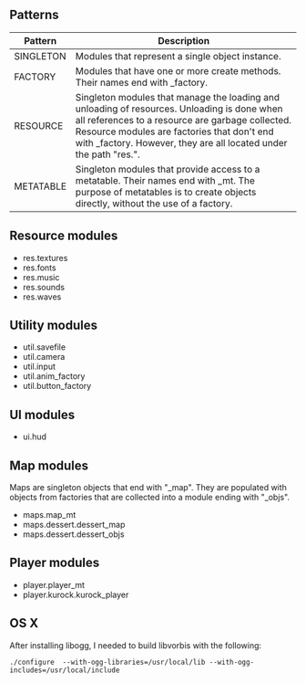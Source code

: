 ## Patterns

|  Pattern  |  Description |
|-----------|--------------|
| SINGLETON | Modules that represent a single object instance. |
| FACTORY   | Modules that have one or more create methods. Their names end with _factory.|
| RESOURCE  | Singleton modules that manage the loading and unloading of resources. Unloading is done when all references to a resource are garbage collected. Resource modules are factories that don't end with _factory.  However, they are all located under the path "res.". |
| METATABLE | Singleton modules that provide access to a metatable.  Their names end with _mt. The purpose of metatables is to create objects directly, without the use of a factory. |

## Resource modules

* res.textures
* res.fonts
* res.music
* res.sounds
* res.waves

## Utility modules

* util.savefile
* util.camera
* util.input
* util.anim_factory  
* util.button_factory

## UI modules

* ui.hud

## Map modules

Maps are singleton objects that end with "_map". They are populated
with objects from factories that are collected into a module
ending with "_objs".

* maps.map_mt
* maps.dessert.dessert_map 
* maps.dessert.dessert_objs  

## Player modules

* player.player_mt
* player.kurock.kurock_player

## OS X

After installing libogg, I needed to build libvorbis with the following:

~~~
./configure  --with-ogg-libraries=/usr/local/lib --with-ogg-includes=/usr/local/include
~~~

